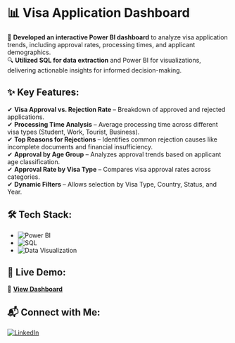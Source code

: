 # 📊 Visa Application Dashboard  

🚀 **Developed an interactive Power BI dashboard** to analyze visa application trends, including approval rates, processing times, and applicant demographics.  
🔍 **Utilized SQL for data extraction** and Power BI for visualizations, delivering actionable insights for informed decision-making.  

## ✨ Key Features:  

✔ **Visa Approval vs. Rejection Rate** – Breakdown of approved and rejected applications.  
✔ **Processing Time Analysis** – Average processing time across different visa types (Student, Work, Tourist, Business).  
✔ **Top Reasons for Rejections** – Identifies common rejection causes like incomplete documents and financial insufficiency.  
✔ **Approval by Age Group** – Analyzes approval trends based on applicant age classification.  
✔ **Approval Rate by Visa Type** – Compares visa approval rates across categories.  
✔ **Dynamic Filters** – Allows selection by Visa Type, Country, Status, and Year.  

## 🛠 Tech Stack:  
- ![Power BI](https://img.shields.io/badge/Power%20BI-F2C811?style=for-the-badge&logo=power-bi&logoColor=black)  
- ![SQL](https://img.shields.io/badge/SQL-025E8C?style=for-the-badge&logo=sqlite&logoColor=white)  
- ![Data Visualization](https://img.shields.io/badge/Data%20Visualization-FF5733?style=for-the-badge)  

## 📌 Live Demo:  
🔗 **[View Dashboard](http://tiny.cc/visa-dashboard)**  

## 📬 Connect with Me:  
[![LinkedIn](https://img.shields.io/badge/LinkedIn-blue?style=for-the-badge&logo=linkedin)](https://www.linkedin.com/in/shrutik-bhatt-9199b91b1)  
